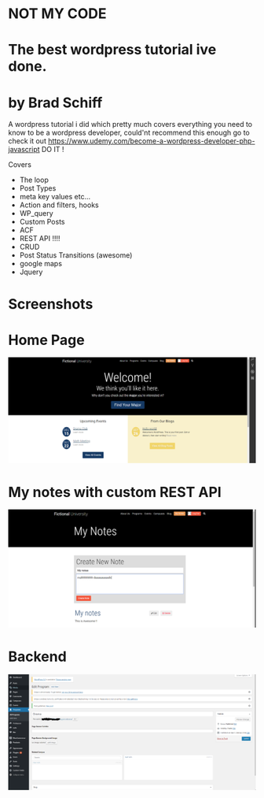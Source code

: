 # NOT MY CODE
# The best wordpress tutorial ive done.
# by Brad Schiff
A wordpress tutorial i did which pretty much covers everything you need to know to be a wordpress developer, could'nt recommend this enough go to check it out https://www.udemy.com/become-a-wordpress-developer-php-javascript DO IT !

Covers
- The loop
- Post Types 
- meta key values etc...
- Action and filters, hooks 
- WP_query
- Custom Posts
- ACF
- REST API !!!!
- CRUD
- Post Status Transitions (awesome)
- google maps
- Jquery

# Screenshots

# Home Page
![Alt Text](./img/home.PNG)

# My notes with custom REST API 
![Alt Text](./img/notes.PNG)

# Backend
![Alt Text](./img/backend.PNG)


